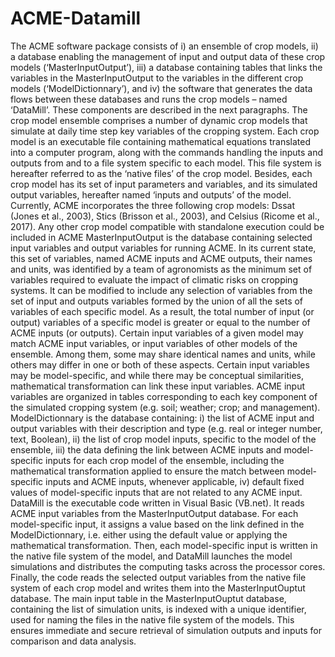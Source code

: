 # ACME-Datamill
The ACME software package consists of 
i) an ensemble of crop models, 
ii) a database enabling the management of input and output data of these crop models (‘MasterInputOutput’), 
iii) a database containing tables that links the variables in the MasterInputOutput to the variables in the different crop models (‘ModelDictionnary’), and 
iv) the software that generates the data flows between these databases and runs the crop models – named ‘DataMill’. 
These components are described in the next paragraphs. 
The crop model ensemble comprises a number of dynamic crop models that simulate at daily time step key 
variables of the cropping system. Each crop model is an executable file containing mathematical equations
 translated into a computer program, along with the commands handling the inputs and outputs from and to a 
 file system specific to each model. This file system is hereafter referred to as the ‘native files’ of the crop model. Besides, each crop model has its set of input parameters and variables, and its simulated output variables, hereafter named ‘inputs and outputs’ of the model. Currently, ACME incorporates the three following crop models: Dssat (Jones et al., 2003), Stics (Brisson et al., 2003), and Celsius (Ricome et al., 2017). Any other crop model compatible with standalone execution could be included in ACME 
MasterInputOutput is the database containing selected input variables and output variables for running ACME. In its current state, this set of variables, named ACME inputs and ACME outputs, their names and units, was identified by a team of agronomists as the minimum set of variables required to evaluate the impact of climatic risks on cropping systems. It can be modified to include any selection of variables from the set of input and outputs variables formed by the union of all the sets of variables of each specific model. 
As a result, the total number of input (or output) variables of a specific model is greater or equal to the number of ACME inputs (or outputs). Certain input variables of a given model may match ACME input variables, or input variables of other models of the ensemble. Among them, some may share identical names and units, while others may differ in one or both of these aspects. Certain input variables may be model-specific, and while there may be conceptual similarities, mathematical transformation can link these input variables. ACME input variables are organized in tables corresponding to each key component of the simulated cropping system (e.g. soil; weather; crop; and management).
ModelDictionnary is the database containing: i) the list of ACME input and output variables with their description and type (e.g. real or integer number, text, Boolean), ii) the list of crop model inputs, specific to the model of the ensemble,  iii) the data defining the link between ACME inputs and model-specific inputs for each crop model of the ensemble, including the mathematical transformation applied to ensure the match between model-specific inputs and ACME inputs, whenever applicable, iv) default fixed values of model-specific inputs that are not related to any ACME input.
DataMill is the executable code written in Visual Basic (VB.net). It reads ACME input variables from the MasterInputOutput database. For each model-specific input, it assigns a value based on the link defined in the ModelDictionnary, i.e. either using the default value or applying the mathematical transformation. Then, each model-specific input is written in the native file system of the model, and DataMill launches the model simulations and distributes the computing tasks across the processor cores. Finally, the code reads the selected output variables from the native file system of each crop model and writes them into the MasterInputOuptut database. The main input table in the MasterInputOuptut database, containing the list of simulation units, is indexed with a unique identifier, used for naming the files in the native file system of the models. This ensures immediate and secure retrieval of simulation outputs and inputs for comparison and data analysis.
